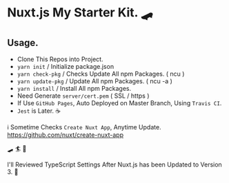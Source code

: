 # Nuxt.js My Starter Kit. 🛹

## Usage.

- Clone This Repos into Project.
- `yarn init` / Initialize package.json
- `yarn check-pkg` / Checks Update All npm Packages. ( ncu )
- `yarn update-pkg` / Update All npm Packages. ( ncu -a )
- `yarn install` / Install All npm Packages.
- Need Generate `server/cert.pem` ( SSL / https )
- If Use `GitHub Pages`, Auto Deployed on Master Branch, Using `Travis CI`.
- `Jest` is Later. ☕️

ℹ️ Sometime Checks `Create Nuxt App`, Anytime Update.  
<https://github.com/nuxt/create-nuxt-app>

🛹 🏄 🚶‍  
  
I'll Reviewed TypeScript Settings After Nuxt.js has been Updated to Version 3. 📝
